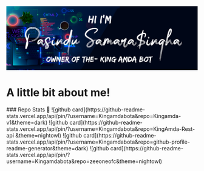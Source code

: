 <img src="gitbanaer.png" />

<h1><B>A little bit about me!</b></h1>
### Repo Stats 🔭
![github card](https://github-readme-stats.vercel.app/api/pin/?username=Kingamdabota&repo=Kingamda-v1&theme=dark)
![github card](https://github-readme-stats.vercel.app/api/pin/?username=Kingamdabota&repo=KingAmda-Rest-api &theme=nightowl)
![github card](https://github-readme-stats.vercel.app/api/pin/?username=Kingamdabota&repo=github-profile-readme-generator&theme=dark)
![github card](https://github-readme-stats.vercel.app/api/pin/?username=Kingamdabota&repo=zeeoneofc&theme=nightowl)
